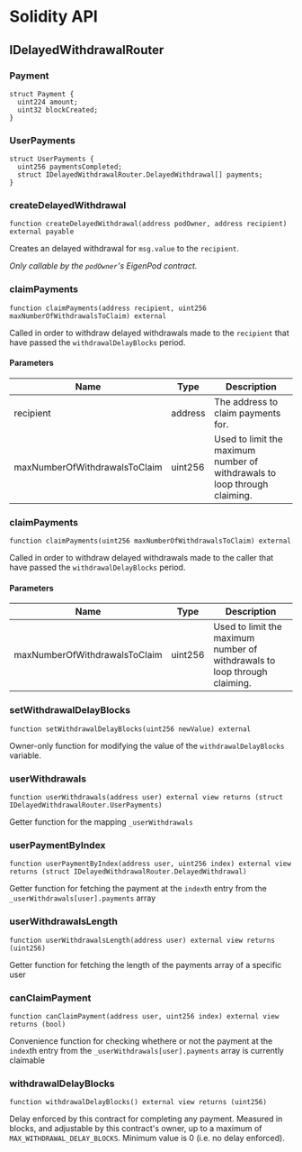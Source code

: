 # Solidity API

## IDelayedWithdrawalRouter

### Payment

```solidity
struct Payment {
  uint224 amount;
  uint32 blockCreated;
}
```

### UserPayments

```solidity
struct UserPayments {
  uint256 paymentsCompleted;
  struct IDelayedWithdrawalRouter.DelayedWithdrawal[] payments;
}
```

### createDelayedWithdrawal

```solidity
function createDelayedWithdrawal(address podOwner, address recipient) external payable
```

Creates an delayed withdrawal for `msg.value` to the `recipient`.

_Only callable by the `podOwner`'s EigenPod contract._

### claimPayments

```solidity
function claimPayments(address recipient, uint256 maxNumberOfWithdrawalsToClaim) external
```

Called in order to withdraw delayed withdrawals made to the `recipient` that have passed the `withdrawalDelayBlocks` period.

#### Parameters

| Name | Type | Description |
| ---- | ---- | ----------- |
| recipient | address | The address to claim payments for. |
| maxNumberOfWithdrawalsToClaim | uint256 | Used to limit the maximum number of withdrawals to loop through claiming. |

### claimPayments

```solidity
function claimPayments(uint256 maxNumberOfWithdrawalsToClaim) external
```

Called in order to withdraw delayed withdrawals made to the caller that have passed the `withdrawalDelayBlocks` period.

#### Parameters

| Name | Type | Description |
| ---- | ---- | ----------- |
| maxNumberOfWithdrawalsToClaim | uint256 | Used to limit the maximum number of withdrawals to loop through claiming. |

### setWithdrawalDelayBlocks

```solidity
function setWithdrawalDelayBlocks(uint256 newValue) external
```

Owner-only function for modifying the value of the `withdrawalDelayBlocks` variable.

### userWithdrawals

```solidity
function userWithdrawals(address user) external view returns (struct IDelayedWithdrawalRouter.UserPayments)
```

Getter function for the mapping `_userWithdrawals`

### userPaymentByIndex

```solidity
function userPaymentByIndex(address user, uint256 index) external view returns (struct IDelayedWithdrawalRouter.DelayedWithdrawal)
```

Getter function for fetching the payment at the `index`th entry from the `_userWithdrawals[user].payments` array

### userWithdrawalsLength

```solidity
function userWithdrawalsLength(address user) external view returns (uint256)
```

Getter function for fetching the length of the payments array of a specific user

### canClaimPayment

```solidity
function canClaimPayment(address user, uint256 index) external view returns (bool)
```

Convenience function for checking whethere or not the payment at the `index`th entry from the `_userWithdrawals[user].payments` array is currently claimable

### withdrawalDelayBlocks

```solidity
function withdrawalDelayBlocks() external view returns (uint256)
```

Delay enforced by this contract for completing any payment. Measured in blocks, and adjustable by this contract's owner,
up to a maximum of `MAX_WITHDRAWAL_DELAY_BLOCKS`. Minimum value is 0 (i.e. no delay enforced).

